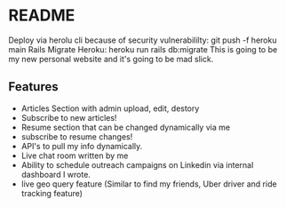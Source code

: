 # README
 
Deploy via herolu cli because of security vulnerabililty: git push -f heroku main
Rails Migrate Heroku: heroku run rails db:migrate
This is going to be my new personal website and it's going to be mad slick.

## Features
- Articles Section with admin upload, edit, destory
- Subscribe to new articles!
- Resume section that can be changed dynamically via me
- subscribe to resume changes!
- API's to pull my info dynamically.
- Live chat room written by me
- Ability to schedule outreach campaigns on Linkedin via internal dashboard I wrote.
- live geo query feature (Similar to find my friends, Uber driver and ride tracking feature)
